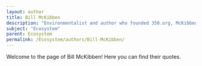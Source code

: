 ```yaml
---
layout: author
title: Bill McKibben
description: "Environmentalist and author who founded 350.org, McKibben writes extensively about climate change and its impacts on ecosystems, advocating for awareness and action to protect the planet."
subject: "Ecosystem"
parent: Ecosystem
permalink: /Ecosystem/authors/Bill-McKibben/
---
```


Welcome to the page of Bill McKibben! Here you can find their quotes.
